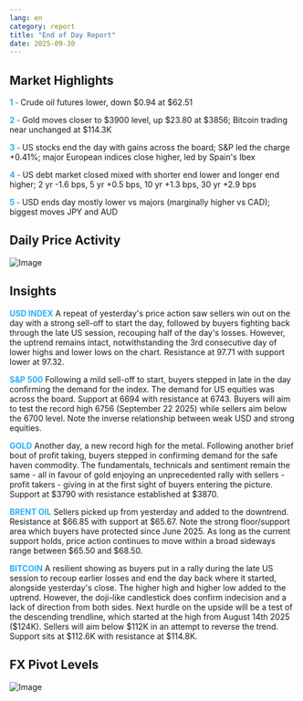 ```yaml
---
lang: en
category: report
title: "End of Day Report"
date: 2025-09-30
---
```



<h2>Market Highlights</h2>
<strong style="color: #2caef7;">1 - </strong> Crude oil futures lower, down $0.94 at $62.51

<strong style="color: #2caef7;">2 - </strong> Gold moves closer to $3900 level, up $23.80 at $3856; Bitcoin trading near unchanged at $114.3K

<strong style="color: #2caef7;">3 - </strong> US stocks end the day with gains across the board; S&P led the charge +0.41%; major European indices close higher, led by Spain's Ibex

<strong style="color: #2caef7;">4 - </strong> US debt market closed mixed with shorter end lower and longer end higher; 2 yr -1.6 bps, 5 yr +0.5 bps, 10 yr +1.3 bps, 30 yr +2.9 bps

<strong style="color: #2caef7;">5 - </strong> USD ends day mostly lower vs majors (marginally higher vs CAD); biggest moves JPY and AUD




<h2>Daily Price Activity</h2>
<img src="https://markleighedu.github.io/img/Sep-2025/30-Sep-2025/price.jpg" alt="Image"/>

<h2>Insights</h2>
<strong style="color: #2caef7;">USD INDEX</strong> A repeat of yesterday's price action saw sellers win out on the day with a strong sell-off to start the day, followed by buyers fighting back through the late US session, recouping half of the day's losses. However, the uptrend remains intact, notwithstanding the 3rd consecutive day of lower highs and lower lows on the chart. Resistance at 97.71 with support lower at 97.32.

<strong style="color: #2caef7;">S&P 500</strong> Following a mild sell-off to start, buyers stepped in late in the day confirming the demand for the index. The demand for US equities was across the board. Support at 6694 with resistance at 6743. Buyers will aim to test the record high 6756 (September 22 2025) while sellers aim below the 6700 level. Note the inverse relationship between weak USD and strong equities.

<strong style="color: #2caef7;">GOLD</strong> Another day, a new record high for the metal. Following another brief bout of profit taking, buyers stepped in confirming demand for the safe haven commodity. The fundamentals, technicals and sentiment remain the same - all in favour of gold enjoying an unprecedented rally with sellers - profit takers - giving in at the first sight of buyers entering the picture. Support at $3790 with resistance established at $3870.

<strong style="color: #2caef7;">BRENT OIL</strong> Sellers picked up from yesterday and added to the downtrend. Resistance at $66.85 with support at $65.67. Note the strong floor/support area which buyers have protected since June 2025. As long as the current support holds, price action continues to move within a broad sideways range between $65.50 and $68.50. 

<strong style="color: #2caef7;">BITCOIN</strong> A resilient showing as buyers put in a rally during the late US session to recoup earlier losses and end the day back where it started, alongside yesterday's close. The higher high and higher low added to the uptrend. However, the doji-like candlestick does confirm indecision and a lack of direction from both sides. Next hurdle on the upside will be a test of the descending trendline, which started at the high from August 14th 2025 ($124K). Sellers will aim below $112K in an attempt to reverse the trend. Support sits at $112.6K with resistance at $114.8K.



<h2>FX Pivot Levels</h2>
<img src="https://markleighedu.github.io/img/Sep-2025/30-Sep-2025/pivot.jpg" alt="Image"/>